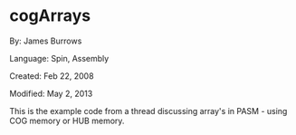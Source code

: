 # cogArrays

By: James Burrows

Language: Spin, Assembly

Created: Feb 22, 2008

Modified: May 2, 2013

This is the example code from a thread discussing array's in PASM - using COG memory or HUB memory.
